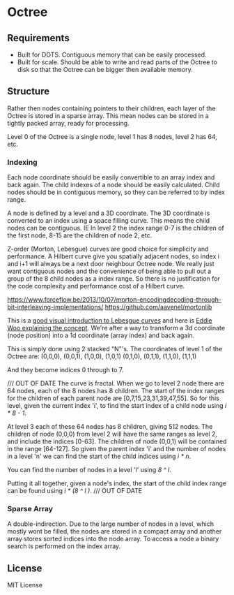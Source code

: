 # Octree

## Requirements
  
* Built for DOTS. Contiguous memory that can be easily processed.
* Built for scale. Should be able to write and read parts of the Octree to disk so that the Octree can be bigger then available memory.

## Structure

Rather then nodes containing pointers to their children, each layer of the Octree is stored in a sparse array. This mean nodes can be stored in a tightly packed array, ready for processing.

Level 0 of the Octree is a single node, level 1 has 8 nodes, level 2 has 64, etc.

### Indexing

Each node coordinate should be easily convertible to an array index and back again. The child indexes of a node should be easily calculated. Child nodes should be in contiguous memory, so they can be referred to by index range.

A node is defined by a level and a 3D coordinate. The 3D coordinate is converted to an index using a space filling curve. This means the child nodes can be contiguous. IE In level 2 the index range 0-7 is the children of the first node, 8-15 are the children of node 2, etc.

Z-order (Morton, Lebesgue) curves are good choice for simplicity and performance. A Hilbert curve give you spatially adjacent nodes, so index i and i+1 will always be a next door neighbour Octree node. We really just want contiguous nodes and the convenience of being able to pull out a group of the 8 child nodes as a index range. So there is no justification for the code complexity and performance cost of a Hilbert curve.

https://www.forceflow.be/2013/10/07/morton-encodingdecoding-through-bit-interleaving-implementations/
https://github.com/aavenel/mortonlib


This is a [good visual introduction to Lebesgue curves](https://www.robertdickau.com/lebesgue3d.html) and here is [Eddie Woo explaining the concept](https://www.youtube.com/watch?v=77I0ic8cBw0). We're after a way to transform a 3d coordinate (node position) into a 1d coordinate (array index) and back again.

This is simply done using 2 stacked "N"'s. The coordinates of level 1 of the Octree are:
 (0,0,0), (0,0,1), (1,0,0), (1,0,1)
 (0,1,0), (0,1,1), (1,1,0), (1,1,1)

And they become indices 0 through to 7.

/// OUT OF DATE
The curve is fractal. When we go to level 2 node there are 64 nodes, each of the 8 nodes has 8 children. The start of the index ranges for the children of each parent node are [0,7,15,23,31,39,47,55]. So for this level, given the current index 'i', to find the start index of a child node using *i \* 8 - 1*.

At level 3 each of these 64 nodes has 8 children, giving 512 nodes. The children of node (0,0,0) from level 2 will have the same ranges as level 2, and include the indices [0-63]. The children of node (0,0,1) will be contained in the range [64-127]. So given the parent index 'i' and the number of nodes in a level 'n' we can find the start of the child indices using *i \* n*.

You can find the number of nodes in a level 'l' using *8 ^ l*. 

Putting it all together, given a node's index, the start of the child index range can be found using *i \* (8 ^ l )*.
/// OUT OF DATE

### Sparse Array

A double-indirection. Due to the large number of nodes in a level, which mostly wont be filled, the nodes are stored in a compact array and another array stores sorted indices into the node array. To access a node a binary search is performed on the index array.

## License

MIT License